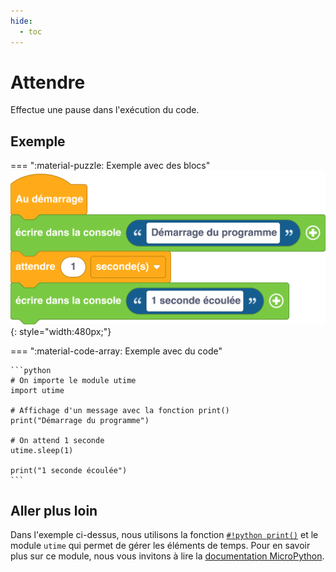 ```yaml
---
hide:
  - toc
---
```


# Attendre
Effectue une pause dans l'exécution du code.

## Exemple
=== ":material-puzzle: Exemple avec des blocs"
    ![Bloc attendre](attendre.png){: style="width:480px;"}

=== ":material-code-array: Exemple avec du code"

    ```python
    # On importe le module utime
    import utime

    # Affichage d'un message avec la fonction print()
    print("Démarrage du programme")

    # On attend 1 seconde
    utime.sleep(1)

    print("1 seconde écoulée")
    ```

## Aller plus loin
Dans l'exemple ci-dessus, nous utilisons la fonction [`#!python print()`](../../communication/ecrire_dans_la_console.md) et le module `utime` qui permet de gérer les éléments de temps. Pour en savoir plus sur ce module, nous vous invitons à lire la [documentation MicroPython](https://www.micropython.fr/reference/#/04.modules_standards/utime/00.module_time?id=module-utime).